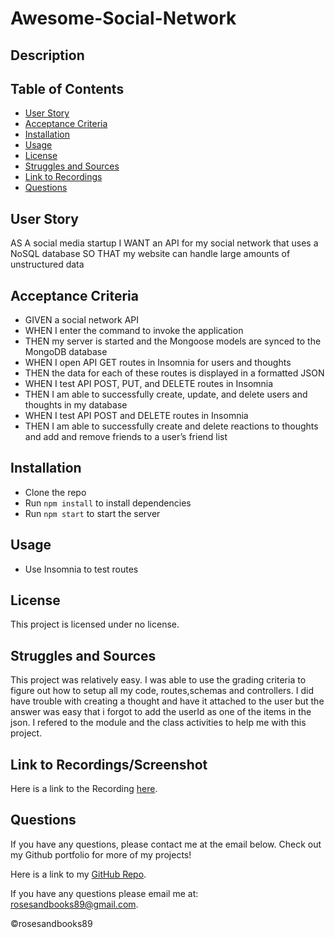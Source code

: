 # Awesome-Social-Network

## Description


## Table of Contents
* [User Story](#user-story)
* [Acceptance Criteria](#acceptance-criteria)
* [Installation](#installation)
* [Usage](#usage)
* [License](#license)
* [Struggles and Sources](#struggles-and-sources)
* [Link to Recordings](#link-to-recordings)
* [Questions](#questions)

## User Story
AS A social media startup
I WANT an API for my social network that uses a NoSQL database
SO THAT my website can handle large amounts of unstructured data

## Acceptance Criteria

* GIVEN a social network API
* WHEN I enter the command to invoke the application
* THEN my server is started and the Mongoose models are synced to the MongoDB database
* WHEN I open API GET routes in Insomnia for users and thoughts
* THEN the data for each of these routes is displayed in a formatted JSON
* WHEN I test API POST, PUT, and DELETE routes in Insomnia
* THEN I am able to successfully create, update, and delete users and thoughts in my database
* WHEN I test API POST and DELETE routes in Insomnia
* THEN I am able to successfully create and delete reactions to thoughts and add and remove friends to a user’s friend list

## Installation
* Clone the repo
* Run `npm install` to install dependencies
* Run `npm start` to start the server

## Usage
* Use Insomnia to test routes

## License
This project is licensed under no license.

## Struggles and Sources
This project was relatively easy. I was able to use the grading criteria to figure out how to setup all my code, routes,schemas and controllers. I did have trouble with creating a thought and have it attached to the user but the answer was easy that i forgot to add the userId as one of the items in the json. I refered to the module and the class activities to help me with this project.

## Link to Recordings/Screenshot
Here is a link to the Recording [here](https://drive.google.com/file/d/17bABO305uRnb5_qyCptm8Ym7gLMSyoSr/view).

## Questions
If you have any questions, please contact me at the email below. Check out my Github portfolio for more of my projects!

Here is a link to my [GitHub Repo](https://github.com/rosesandbooks89/awesome-social-network).

If you have any questions please email me at: rosesandbooks89@gmail.com.

©rosesandbooks89
